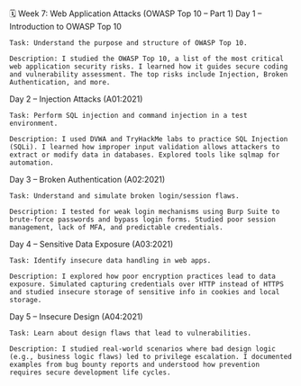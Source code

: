 🗓️ Week 7: Web Application Attacks (OWASP Top 10 – Part 1)
Day 1 – Introduction to OWASP Top 10

    Task: Understand the purpose and structure of OWASP Top 10.

    Description: I studied the OWASP Top 10, a list of the most critical web application security risks. I learned how it guides secure coding and vulnerability assessment. The top risks include Injection, Broken Authentication, and more.

Day 2 – Injection Attacks (A01:2021)

    Task: Perform SQL injection and command injection in a test environment.

    Description: I used DVWA and TryHackMe labs to practice SQL Injection (SQLi). I learned how improper input validation allows attackers to extract or modify data in databases. Explored tools like sqlmap for automation.

Day 3 – Broken Authentication (A02:2021)

    Task: Understand and simulate broken login/session flaws.

    Description: I tested for weak login mechanisms using Burp Suite to brute-force passwords and bypass login forms. Studied poor session management, lack of MFA, and predictable credentials.

Day 4 – Sensitive Data Exposure (A03:2021)

    Task: Identify insecure data handling in web apps.

    Description: I explored how poor encryption practices lead to data exposure. Simulated capturing credentials over HTTP instead of HTTPS and studied insecure storage of sensitive info in cookies and local storage.

Day 5 – Insecure Design (A04:2021)

    Task: Learn about design flaws that lead to vulnerabilities.

    Description: I studied real-world scenarios where bad design logic (e.g., business logic flaws) led to privilege escalation. I documented examples from bug bounty reports and understood how prevention requires secure development life cycles.
